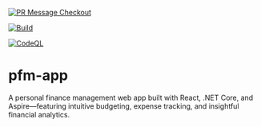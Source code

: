 [![PR Message Checkout](https://github.com/Olaheavy2021/pfm-app/actions/workflows/pr.yaml/badge.svg)](https://github.com/Olaheavy2021/pfm-app/actions/workflows/pr.yaml)

[![Build](https://github.com/Olaheavy2021/pfm-app/actions/workflows/Build.yaml/badge.svg)](https://github.com/Olaheavy2021/pfm-app/actions/workflows/Build.yaml)

[![CodeQL](https://github.com/Olaheavy2021/pfm-app/actions/workflows/CodeQL.yaml/badge.svg)](https://github.com/Olaheavy2021/pfm-app/actions/workflows/CodeQL.yaml)

# pfm-app

A personal finance management web app built with React, .NET Core, and Aspire—featuring intuitive budgeting, expense tracking, and insightful financial analytics.
